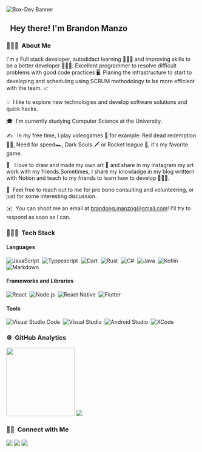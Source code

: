 ![Box-Dev Banner](https://www.brandonmanzo.dev/banner.jpg)

## &nbsp;&nbsp;Hey there! I'm Brandon Manzo

### 👨🏻‍💻 &nbsp;About Me

I'm a Full stack developer, autodidact learning 👨🏻‍🎓 and improving skills to be a better developer 🧑🏻‍💻. Excellent programmer to resolve difficult problems with good code practices 🖥️. Planing the infrastructure to start to developing and scheduling using SCRUM methodology to be more efficient with the team. 📈

💡 &nbsp;I like to explore new technologies and develop software solutions and quick hacks.

🎓 &nbsp;I'm currently studying Computer Science at the University.

✍️ &nbsp; In my free time, I play videogames 👾 for example: Red dead redemption 🐴🤠, Need for speed🏎️, Dark Souls 🗡️ or Rocket league 🚙, it's my favorite game.

🤭 &nbsp; I love to draw and made my own art 🎨 and share in my instagram my art work with my friends.Sometimes, I share my knowladge in my blog writtern with Notion and teach to my friends to learn how to develop 🧑🏻‍💻.

💬 &nbsp;Feel free to reach out to me for pro bono consulting and volunteering, or just for some interesting discussion.

✉️ &nbsp;You can shoot me an email at <brandong.manzog@gmail.com>! I'll try to respond as soon as I can.

### 👨🏻‍💻 &nbsp;Tech Stack

#### Languages

![JavaScript](https://img.shields.io/badge/-JavaScript-F0DB4F?style=for-the-badge&logo=javascript&labelColor=000)&nbsp;
![Typpescript](https://img.shields.io/badge/-Typescript-007acc?style=for-the-badge&logo=typescript&labelColor=000)&nbsp;
![Dart](https://img.shields.io/badge/-Dart-0553B1?style=for-the-badge&logo=dart&labelColor=000&logoColor=0553B1)&nbsp;
![Rust](https://img.shields.io/badge/-Rust-b7410e?style=for-the-badge&logo=Rust&labelColor=000&logoColor=b7410e)&nbsp;
![C#](https://img.shields.io/badge/-C_Sharp-682876?style=for-the-badge&logo=Csharp&labelColor=000&logoColor=682876)&nbsp;
![Java](https://img.shields.io/badge/-Java-f89820?style=for-the-badge&logo=Java&labelColor=000)&nbsp;
![Kotlin](https://img.shields.io/badge/-Kotlin-505090?style=for-the-badge&logo=Kotlin&labelColor=000)&nbsp;
![Markdown](https://img.shields.io/badge/-Markdown-fff?style=for-the-badge&logo=markdown&labelColor=000)&nbsp;

#### Frameworks and Libraries

![React](https://img.shields.io/badge/-React-61dbfb?style=for-the-badge&logo=react&labelColor=000)&nbsp;
![Node.js](https://img.shields.io/badge/-Node.js-215732?style=for-the-badge&logo=node.js&labelColor=000)&nbsp;
![React Native](https://img.shields.io/badge/-React_Native-61dbfb?style=for-the-badge&logo=react&labelColor=000)&nbsp;
![Flutter](https://img.shields.io/badge/-Flutter-0553B1?style=for-the-badge&logo=flutter&labelColor=000&logoColor=0553B1)&nbsp;

#### Tools

![Visual Studio Code](https://img.shields.io/badge/-Visual%20Studio%20Code-007ACC?style=for-the-badge&logo=visual-studio-code&logoColor=007ACC&labelColor=000)&nbsp;
![Visual Studio](https://img.shields.io/badge/-Visual%20Studio-682876?style=for-the-badge&logo=visual-studio-code&logoColor=682876&labelColor=000)&nbsp;
![Android Studio](https://img.shields.io/badge/-Android%20Studio%20-ffba65?style=for-the-badge&logo=android-studio&&labelColor=000)&nbsp;
![XCode](https://img.shields.io/badge/-X%20Code-007ACC?style=for-the-badge&logo=xcode&&labelColor=000)&nbsp;

### ⚙️ &nbsp;GitHub Analytics

<img height="180em" src="https://github-readme-stats-eight-theta.vercel.app/api?username=box-bm&show_icons=true&theme=ayu-mirage&bg_color=113650&include_all_commits=true&count_private=true"/>
<img src="https://github-readme-stats-eight-theta.vercel.app/api/top-langs/?username=box-bm&langs_count=8&theme=ayu-mirage&bg_color=113650"/>

### 🤝🏻 &nbsp;Connect with Me

<a href="https://www.linkedin.com/in/bmanzog/"><img src="https://img.shields.io/badge/-Linkedin-0072b1?style=flat&logo=LinkedIn&logoColor=white"/></a>
<a href="https://www.instagram.com/bgmanzo/"><img src="https://img.shields.io/badge/-bgmanzo-405DE6?style=flat&logo=Instagram&logoColor=white"/></a>
<a href="https://twitter.com/BoxBMG/"><img src="https://img.shields.io/badge/-@BoxBMG-00acee?style=flat&logo=Twitter&logoColor=white"/></a>
